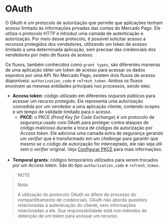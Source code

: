 # OAuth

O OAuth é um protocolo de autorização que permite que aplicações tenham acesso limitado às informações privadas das contas do Mercado Pago. Ele utiliza o protocolo HTTP e introduz uma camada de autenticação e autorização. Por meio desse protocolo, é possível solicitar acesso a recursos protegidos dos vendedores, utilizando um token de acesso limitado a uma determinada aplicação, sem precisar das credenciais dos vendedores por meio de fluxos de acesso.
 
Os fluxos, também conhecidos como `grant types`, são diferentes maneiras de uma aplicação obter um token de acesso para acessar os dados expostos por uma API. No Mercado Pago, existem dois fluxos de acesso disponíveis: `authorization_code` e `refresh_token`. Ambos os fluxos envolvem as mesmas entidades principais nos processos, sendo eles:
 
* **Access token**: código utilizado em diferentes _requests_ públicos para acessar um recurso protegido. Ele representa uma autorização concedida por um vendedor a uma aplicação cliente, contendo scopes e um tempo de validade limitado para o acesso.
  - **PKCE**: o PKCE (_Proof Key for Code Exchange_) é um protocolo de segurança usado com OAuth para proteger contra ataques de código malicioso durante a troca de códigos de autorização por _Access token_. Ele adiciona uma camada extra de segurança gerando um _verifier_ que é transformado em um _challenge_ para garantir que mesmo se o código de autorização for interceptado, ele não seja útil sem o _verifier_ original. Veja [Configurar PKCE](/developers/pt/docs/security/oauth/creation#bookmark_configurar_pkce) para mais informações.
  <br>
* **Temporal grants**: códigos temporários utilizados para serem trocados por um _Access token_. São do tipo `authorization_code` e `refresh_token`.
 
> NOTE
>
> Nota
>
> A utilização do protocolo OAuth se difere do processo do compartilhamento de credenciais. OAuth não aborda questões relacionadas à autenticação do cliente, nem informações relacionadas a ele. Sua responsabilidade está nos métodos de obtenção de um token para acessar um recurso.